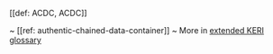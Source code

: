 [[def: ACDC, ACDC]]

~ [[ref: authentic-chained-data-container]]
~ More in <a href="https://weboftrust.github.io/WOT-terms/docs/glossary/ACDC">extended KERI glossary</a>
